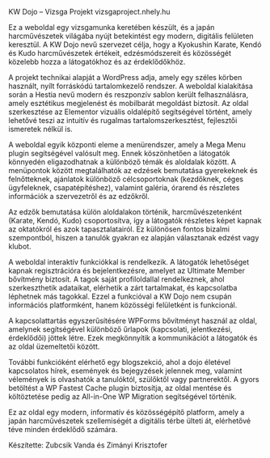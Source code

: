 KW Dojo – Vizsga Projekt
vizsgaproject.nhely.hu

Ez a weboldal egy vizsgamunka keretében készült, és a japán harcművészetek világába nyújt betekintést egy modern, digitális felületen keresztül. A KW Dojo nevű szervezet célja, hogy a Kyokushin Karate, Kendó és Kudo harcművészetek értékeit, edzésmódszereit és közösségét közelebb hozza a látogatókhoz és az érdeklődőkhöz.

A projekt technikai alapját a WordPress adja, amely egy széles körben használt, nyílt forráskódú tartalomkezelő rendszer. A weboldal kialakítása során a Hestia nevű modern és reszponzív sablon került felhasználásra, amely esztétikus megjelenést és mobilbarát megoldást biztosít. Az oldal szerkesztése az Elementor vizuális oldalépítő segítségével történt, amely lehetővé teszi az intuitív és rugalmas tartalomszerkesztést, fejlesztői ismeretek nélkül is.

A weboldal egyik központi eleme a menürendszer, amely a Mega Menu plugin segítségével valósult meg. Ennek köszönhetően a látogatók könnyedén eligazodhatnak a különböző témák és aloldalak között. A menüpontok között megtalálhatók az edzések bemutatása gyerekeknek és felnőtteknek, ajánlatok különböző célcsoportoknak (kezdőknek, céges ügyfeleknek, csapatépítéshez), valamint galéria, órarend és részletes információk a szervezetről és az edzőkről.

Az edzők bemutatása külön aloldalakon történik, harcművészetenként (Karate, Kendó, Kudo) csoportosítva, így a látogatók részletes képet kapnak az oktatókról és azok tapasztalatairól. Ez különösen fontos bizalmi szempontból, hiszen a tanulók gyakran ez alapján választanak edzést vagy klubot.

A weboldal interaktív funkciókkal is rendelkezik. A látogatók lehetőséget kapnak regisztrációra és bejelentkezésre, amelyet az Ultimate Member bővítmény biztosít. A tagok saját profiloldallal rendelkeznek, ahol szerkeszthetik adataikat, elérhetik a zárt tartalmakat, és kapcsolatba léphetnek más tagokkal. Ezzel a funkcióval a KW Dojo nem csupán információs platformként, hanem közösségi felületként is funkcionál.

A kapcsolattartás egyszerűsítésére WPForms bővítményt használ az oldal, amelynek segítségével különböző űrlapok (kapcsolati, jelentkezési, érdeklődői) jöttek létre. Ezek megkönnyítik a kommunikációt a látogatók és az oldal üzemeltetői között.

További funkcióként elérhető egy blogszekció, ahol a dojo életével kapcsolatos hírek, események és bejegyzések jelennek meg, valamint vélemények is olvashatók a tanulóktól, szülőktől vagy partnerektől. A gyors betöltést a WP Fastest Cache plugin biztosítja, az oldal mentése és költöztetése pedig az All-in-One WP Migration segítségével történik.

Ez az oldal egy modern, informatív és közösségépítő platform, amely a japán harcművészetek szellemiségét a digitális térbe ülteti át, elérhetővé téve minden érdeklődő számára.

Készítette: Zubcsik Vanda és Zimányi Krisztofer
